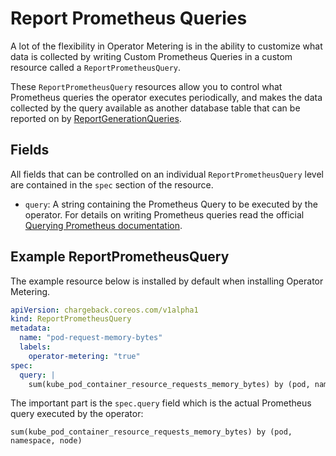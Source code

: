 # Report Prometheus Queries

A lot of the flexibility in Operator Metering is in the ability to customize what data is collected by writing Custom Prometheus Queries in a custom resource called a `ReportPrometheusQuery`.

These `ReportPrometheusQuery` resources allow you to control what Prometheus queries the operator executes periodically, and makes the data collected by the query available as another database table that can be reported on by [ReportGenerationQueries](reportgenerationqueries.md).

## Fields

All fields that can be controlled on an individual `ReportPrometheusQuery` level are contained in the `spec` section of the resource.

- `query`: A string containing the Prometheus Query to be executed by the operator. For details on writing Prometheus queries read the official [Querying Prometheus documentation][querying-prometheus].

## Example ReportPrometheusQuery

The example resource below is installed by default when installing Operator Metering.

```yaml
apiVersion: chargeback.coreos.com/v1alpha1
kind: ReportPrometheusQuery
metadata:
  name: "pod-request-memory-bytes"
  labels:
    operator-metering: "true"
spec:
  query: |
    sum(kube_pod_container_resource_requests_memory_bytes) by (pod, namespace, node)
```

The important part is the `spec.query` field which is the actual Prometheus query executed by the operator:

```
sum(kube_pod_container_resource_requests_memory_bytes) by (pod, namespace, node)
```

[querying-prometheus]: https://prometheus.io/docs/prometheus/latest/querying/basics/
